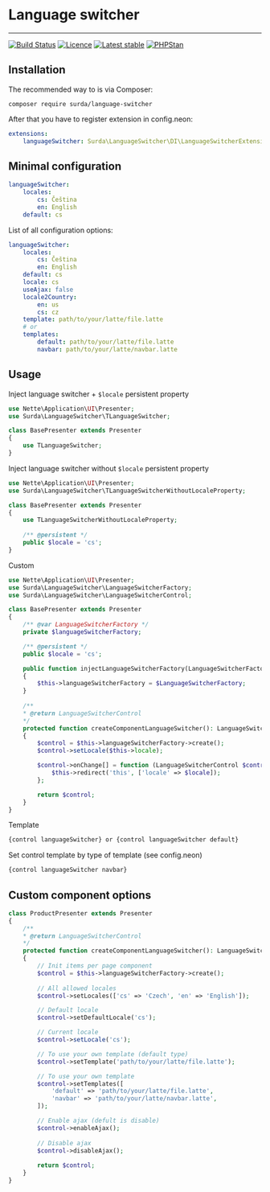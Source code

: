 # Language switcher
-----

[![Build Status](https://travis-ci.org/surda/language-switcher.svg?branch=master)](https://travis-ci.org/surda/language-switcher)
[![Licence](https://img.shields.io/packagist/l/surda/language-switcher.svg?style=flat-square)](https://packagist.org/packages/surda/language-switcher)
[![Latest stable](https://img.shields.io/packagist/v/surda/language-switcher.svg?style=flat-square)](https://packagist.org/packages/surda/language-switcher)
[![PHPStan](https://img.shields.io/badge/PHPStan-enabled-brightgreen.svg?style=flat)](https://github.com/phpstan/phpstan)

## Installation

The recommended way to is via Composer:

```
composer require surda/language-switcher
```

After that you have to register extension in config.neon:

```yaml
extensions:
    languageSwitcher: Surda\LanguageSwitcher\DI\LanguageSwitcherExtension
```

## Minimal configuration

```yaml
languageSwitcher:
    locales:
        cs: Čeština
        en: English
    default: cs
```

List of all configuration options:

```yaml
languageSwitcher:
    locales:
        cs: Čeština
        en: English
    default: cs
    locale: cs
    useAjax: false
    locale2Country:
        en: us
        cs: cz
    template: path/to/your/latte/file.latte
    # or
    templates:
        default: path/to/your/latte/file.latte
        navbar: path/to/your/latte/navbar.latte
```

## Usage

Inject language switcher + <code>$locale</code> persistent property 

```php
use Nette\Application\UI\Presenter;
use Surda\LanguageSwitcher\TLanguageSwitcher;

class BasePresenter extends Presenter
{
    use TLanguageSwitcher;
}
```

Inject language switcher without <code>$locale</code> persistent property 

```php
use Nette\Application\UI\Presenter;
use Surda\LanguageSwitcher\TLanguageSwitcherWithoutLocaleProperty;

class BasePresenter extends Presenter
{
    use TLanguageSwitcherWithoutLocaleProperty;
    
    /** @persistent */
    public $locale = 'cs';
}
```

Custom 

```php
use Nette\Application\UI\Presenter;
use Surda\LanguageSwitcher\LanguageSwitcherFactory;
use Surda\LanguageSwitcher\LanguageSwitcherControl;

class BasePresenter extends Presenter
{
    /** @var LanguageSwitcherFactory */
    private $languageSwitcherFactory;

    /** @persistent */
    public $locale = 'cs';

    public function injectLanguageSwitcherFactory(LanguageSwitcherFactory $LanguageSwitcherFactory)
    {
        $this->languageSwitcherFactory = $LanguageSwitcherFactory;
    }
    
    /**
    * @return LanguageSwitcherControl
    */
    protected function createComponentLanguageSwitcher(): LanguageSwitcherControl
    {
        $control = $this->languageSwitcherFactory->create();
        $control->setLocale($this->locale);

        $control->onChange[] = function (LanguageSwitcherControl $control, string $locale): void {
            $this->redirect('this', ['locale' => $locale]);
        };

        return $control;
    }
}
```

Template

```html
{control languageSwitcher} or {control languageSwitcher default}  
```

Set control template by type of template (see config.neon)

```html
{control languageSwitcher navbar}  
```

## Custom component options

```php
class ProductPresenter extends Presenter
{
    /**
    * @return LanguageSwitcherControl
    */
    protected function createComponentLanguageSwitcher(): LanguageSwitcherControl
    {
        // Init items per page component
        $control = $this->languageSwitcherFactory->create();
        
        // All allowed locales 
        $control->setLocales(['cs' => 'Czech', 'en' => 'English']);

        // Default locale
        $control->setDefaultLocale('cs');

        // Current locale
        $control->setLocale('cs');

        // To use your own template (default type)
        $control->setTemplate('path/to/your/latte/file.latte');

        // To use your own template
        $control->setTemplates([
            'default' => 'path/to/your/latte/file.latte',
            'navbar' => 'path/to/your/latte/navbar.latte',
        ]);

        // Enable ajax (defult is disable)
        $control->enableAjax();
        
        // Disable ajax
        $control->disableAjax();
        
        return $control;
    }
}
```